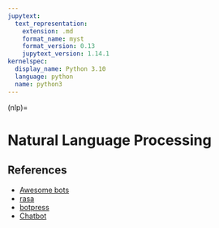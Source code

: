 ```yaml
---
jupytext:
  text_representation:
    extension: .md
    format_name: myst
    format_version: 0.13
    jupytext_version: 1.14.1
kernelspec:
  display_name: Python 3.10
  language: python
  name: python3
---
```


(nlp)=
# Natural Language Processing

## References

- [Awesome bots](https://github.com/DopplerHQ/awesome-bots)
- [rasa](https://github.com/RasaHQ/rasa)
- [botpress](https://botpress.com/)
- [Chatbot](https://chatbot.obbne.com/)